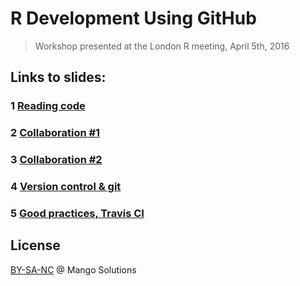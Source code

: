 
# R Development Using GitHub

> Workshop presented at the London R meeting, April 5th, 2016

## Links to slides:

### 1 [Reading code](http://mangothecat.github.io/github-workshop/01-reading-code.html)

### 2 [Collaboration #1](http://mangothecat.github.io/github-workshop/02-collaboration-1.html)

### 3 [Collaboration #2](http://mangothecat.github.io/github-workshop/03-collaboration-2.html)

### 4 [Version control & git](http://mangothecat.github.io/github-workshop/04-version-control-and-git.html)

### 5 [Good practices, Travis CI](http://mangothecat.github.io/github-workshop/05-best-practices.html)

## License

[BY-SA-NC](https://creativecommons.org/licenses/by-nc-sa/4.0/) @ Mango Solutions

